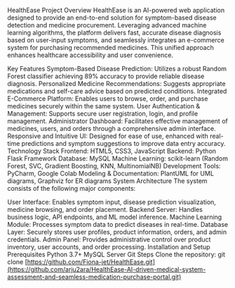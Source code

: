 HealthEase
Project Overview
HealthEase is an AI-powered web application designed to provide an end-to-end solution for symptom-based disease detection and medicine procurement. Leveraging advanced machine learning algorithms, the platform delivers fast, accurate disease diagnosis based on user-input symptoms, and seamlessly integrates an e-commerce system for purchasing recommended medicines. This unified approach enhances healthcare accessibility and user convenience.

Key Features
Symptom-Based Disease Prediction: Utilizes a robust Random Forest classifier achieving 89% accuracy to provide reliable disease diagnosis.
Personalized Medicine Recommendations: Suggests appropriate medications and self-care advice based on predicted conditions.
Integrated E-Commerce Platform: Enables users to browse, order, and purchase medicines securely within the same system.
User Authentication & Management: Supports secure user registration, login, and profile management.
Administrator Dashboard: Facilitates effective management of medicines, users, and orders through a comprehensive admin interface.
Responsive and Intuitive UI: Designed for ease of use, enhanced with real-time predictions and symptom suggestions to improve data entry accuracy.
Technology Stack
Frontend: HTML5, CSS3, JavaScript
Backend: Python Flask Framework
Database: MySQL
Machine Learning: scikit-learn (Random Forest, SVC, Gradient Boosting, KNN, MultinomialNB)
Development Tools: PyCharm, Google Colab
Modeling & Documentation: PlantUML for UML diagrams, Graphviz for ER diagrams
System Architecture
The system consists of the following major components:

User Interface: Enables symptom input, disease prediction visualization, medicine browsing, and order placement.
Backend Server: Handles business logic, API endpoints, and ML model inference.
Machine Learning Module: Processes symptom data to predict diseases in real-time.
Database Layer: Securely stores user profiles, product information, orders, and admin credentials.
Admin Panel: Provides administrative control over product inventory, user accounts, and order processing.
Installation and Setup
Prerequisites
Python 3.7+
MySQL Server
Git
Steps
Clone the repository: git clone [https://github.com/Fiona-jet/HealthEase.git](https://github.com/arju2ara/HealthEase-AI-driven-medical-system-assessment-and-seamless-medication-purchase-portal.git)
